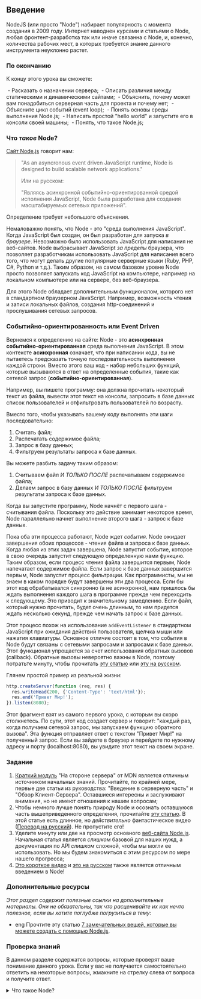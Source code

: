 ## Введение

NodeJS (или просто "Node") набирает популярность с момента создания в 2009 году. Интернет наводнен курсами и статьями о Node, любая фронтент-разработка так или иначе связанна с Node, и, конечно, количества рабочих мест, в которых требуется знание данного инструмента неуклонно растет.

### По окончанию

К концу этого урока вы сможете:

 - Расказать о назначении сервера;
 - Описать различия между статическими и динамическими сайтами;
 - Объяснить, почему может вам понадобиться серверная часть для проекта и почему нет;
 - Объясните цикл событий (event loop);
 - Понять основы среды выполнения Node.js;
 - Написать простой "hello world" и запустите его в консоли своей машины;
 - Понять, что такое Node.js;

### Что _такое_ Node?

[Сайт Node.js](https://nodejs.org/en/about/) говорит нам:

> "As an asyncronous event driven JavaScript runtime, Node is designed to build scalable network applications."
> 
> Или на русском:
> 
> "Являясь асинхронной событийно-ориентированной средой исполнения JavaScript, Node была разработана для создания масштабируемых сетевых приложений".

Определение требует небольшого объяснения.

Немаловажно понять, что Node - это "среда выполнения JavaScript". Когда JavaScript был создан, он был разработан для запуска *в браузере*. Невозможно было использовать JavaScript для написания не веб-сайтов. Node выбрасывает JavaScript _за пределы_ браузера, что позволяет разработчикам использовать JavaScript для написания всего того, что могут делать другие популярные серверные языки (Ruby, PHP, C#, Python и т.д.). Таким образом, на самом базовом уровне Node просто позволяет запускать код JavaScript на компьютере, например на локальном компьютере или на сервере, без веб-браузера.

Для этого Node обладает дополнительным функционалом, которого нет в стандартном браузерном JavaScript. Например, возможность чтения и записи локальных файлов, создания http-соединений и прослушивания сетевых запросов.

### Событийно-ориентированность или Event Driven

Вернемся к определению на сайте: Node - это **асинхронная событийно-ориентированная** среда выполнения JavaScript. В этом контексте **асинхронная** означает, что при написании кода, вы не пытаетесь предсказать точную последовательность выполнения каждой строки. Вместо этого ваш код - набор небольших функций, которые вызываются в ответ на определенные события, такие как сетевой запрос (**событийно-ориентированная**).

Например, вы пишете программу: она должна прочитать некоторый текст из файла, вывести этот текст на консоли, запросить в базе данных список пользователей и отфильтровать пользователей по возрасту.

Вместо того, чтобы указывать вашему коду выполнять эти шаги последовательно:

1. Считать файл;
2. Распечатать содержимое файла;
3. Запрос в базу данных;
4. Фильтруем результаты запроса к базе данных.

Вы можете разбить задачу таким образом:

1. Считываем файл _И ТОЛЬКО ПОСЛЕ_ распечатываем содержимое файла;
2. Делаем запрос в базу данных _И ТОЛЬКО ПОСЛЕ_ фильтруем результаты запроса к базе данных.

Когда вы запустите программу, Node начнёт с первого шага - считывания файла. Поскольку это действие занимает некоторое время, Node параллельно начнет выполнение второго шага - запрос к базе данных.

Пока оба эти процесса работают, Node ждет _события_. Node ожидает завершения обоих процессов - чтения файла и запроса к базе данных. Когда любая из этих задач завершена, Node запустит событие, которое в свою очередь запустит следующую определенную нами функцию. Таким образом, если процесс чтения файла завершится первым, Node напечатает содержимое файла. Если запрос к базе данных завершится первым, Node запустит процесс фильтрации. Как программисты, мы не знаем в каком порядке будут завершены эти два процесса. Если бы этот код обрабатывался синхронно (а не асинхронно), нам пришлось бы ждать выполнения каждого шага в программе прежде чем переходить к следующему. Это приводит к значительному замедлению. Если файл, который нужно прочитать, будет очень длинным, то нам придется ждать несколько секунд, прежде чем начать запрос к базе данных.

Этот процесс похож на использование `addEventListener` в стандартном JavaScript при ожидания действий пользователя, щелчка мыши или нажатия клавиатуры. Основное отличие состоит в том, что события в Node будут связаны с сетевыми запросами и запросами к базе данных. Этот функционал упрощается за счет использования обратных вызовов (callback). Обратные вызовы невероятно важны в Node, поэтому потратьте минуту, чтобы прочитать [эту статью](https://briggs.dev/blog/understanding-callbacks) или [эту на русском](https://ru.hexlet.io/blog/posts/javascript-what-the-heck-is-a-callback).

Глянем простой пример из реальной жизни:

~~~javascript
http.createServer(function (req, res) {
  res.writeHead(200, {'Content-Type': 'text/html'});
  res.end('Привет Мир!');
}).listen(8080);
~~~

Этот фрагмент взят из самого первого урока, с которым вы скоро столкнетесь. По сути, этот код создает сервер и говорит: "каждый раз, когда получаем сетевой запрос, мы запускаем функцию обратного вызова". Эта функция отправляет ответ с текстом "Привет Мир!" на полученный запрос. Если вы зайдете в браузер и перейдете по нужному адресу и порту (localhost:8080), вы увидите этот текст на своем экране.

### Задание

1. [Краткий модуль](https://developer.mozilla.org/ru/docs/Learn/Server-side/First_steps) "На стороне сервера" от MDN является отличным источником начальных знаний. Прочитайте, по крайней мере, первые две статьи из руководства: "Введение в серверную часть" и "Обзор Клиент-Сервера". Оставшиеся интересны и заслуживают внимания, но не имеют отношения к нашим вопросам;
2. Чтобы немного лучше понять природу Node и осознать оставшуюся часть вышеприведенного определения, прочитайте [эту статью](https://medium.freecodecamp.org/what-exactly-is-node-js-ae36e97449f5). В этой статье есть длинное, но *действительно* фантастическое видео ([Перевод на русский](https://www.youtube.com/watch?v=8cV4ZvHXQL4)). Не пропустите его!
3. Уделите минуту или две на просмотр основного [веб-сайта Node.js](https://nodejs.org/en/). Начальная статья является *слишком* базовой для наших нужд, а документация по API *слишком* сложной, чтобы мы могли ее использовать. Но мы будем знакомиться с этим ресурсом по мере нашего прогресса;
4. [Это короткое видео](https://www.youtube.com/watch?v=uVwtVBpw7RQ) и [это на русском](https://www.youtube.com/watch?v=N-4p2_NEr9w) также является отличным введением в Node!

### Дополнительные ресурсы

_Этот раздел содержит полезные ссылки на дополнительные материалы. Они не обязательны, так что расценивайте их как нечто полезное, если вы хотите поглубже погрузиться в тему:_

- <span class="btn-fill btn btn-xs btn-success">eng</span> Прочтите эту статью [7 замечательных вещей, которые вы можете создать с помощью Node.js](https://blog.teamtreehouse.com/7-awesome-things-can-build-node-js).

### Проверка знаний

В данном разделе содержатся вопросы, которые проверят ваше понимание данного урока. Если у вас не получается самостоятельно ответить на некоторые вопросы, жмакните на стрелку слева от вопроса и получите ответ.

<details>
<summary>Что такое Node?</summary>
<ul><ul>
  <li>Node.js - это кроссплатформенная среда выполнения JavaScript с открытым исходным кодом, созданная для запуска вне браузера.</li>
</ul></ul>
</details>
